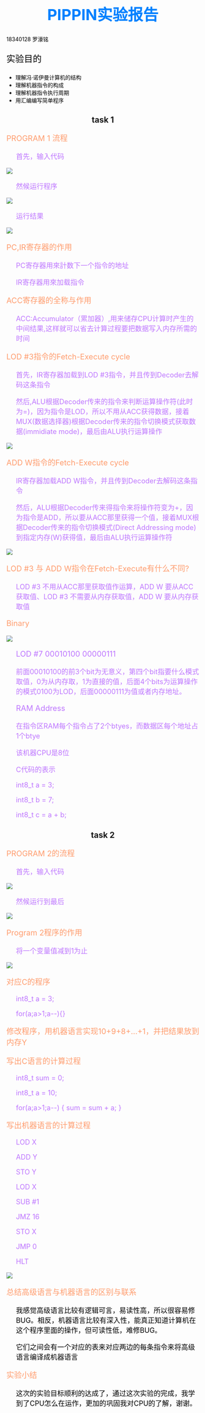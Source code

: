 <h1 style="text-align:center;color:#0080FF;font-weight:bold;font-size:40px">PIPPIN实验报告</h1>
<p style="color:black;">18340128 罗濠铭</p>
<p style="font-size:23px;color:black;">实验目的</p>

<ul style="color:black;"> 

<li>理解冯·诺伊曼计算机的结构</li>
<li>理解机器指令的构成</li>
<li>理解机器指令执行周期</li>
<li>用汇编编写简单程序</li>

</ul>


<div><h2 style="text-align:center;">task 1</h2>
<p style="font-size:20px;color:#FF9D6F">PROGRAM 1 流程</p>
<p style="font-size:18px;color:#BE77FF;padding-left:25px;">首先，输入代码</p>
<img src="images/lab7.11.png">
<p style="font-size:18px;color:#BE77FF;padding-left:25px;">然候运行程序</p>
<img src="images/lab7.1.png">
<p style="font-size:18px;color:#BE77FF;padding-left:25px;">运行结果</p>
<img src="images/lab7.21.png">
<p style="font-size:20px;color:#FF9D6F">PC,IR寄存器的作用</p>
<p style="font-size:18px;color:#BE77FF;padding-left:25px;">PC寄存器用來計数下一个指令的地址</p>
<p style="font-size:18px;color:#BE77FF;padding-left:25px;">IR寄存器用來加载指令</p>
<p style="font-size:20px;color:#FF9D6F">ACC寄存器的全称与作用</p>
<p style="font-size:18px;color:#BE77FF;padding-left:25px;">ACC:Accumulator（累加器）,用来储存CPU计算时产生的中间结果,这样就可以省去计算过程要把数据写入内存所需的时间</p>
<p style="font-size:20px;color:#FF9D6F">LOD #3指令的Fetch-Execute cycle</p>
<p style="font-size:18px;color:#BE77FF;padding-left:25px;">首先，IR寄存器加载到LOD #3指令，并且传到Decoder去解码这条指令</p>
<p style="font-size:18px;color:#BE77FF;padding-left:25px;">然后,ALU根据Decoder传来的指令来判断运算操作符(此时为=)，因为指令是LOD，所以不用从ACC获得数据，接着MUX(数据选择器)根据Decoder传来的指令切换模式获取数据(immidiate mode)，最后由ALU执行运算操作</p>
<img src="images/lab7.1.png">
<p style="font-size:20px;color:#FF9D6F">ADD W指令的Fetch-Execute cycle</p>
<p style="font-size:18px;color:#BE77FF;padding-left:25px;">IR寄存器加载ADD W指令，并且传到Decoder去解码这条指令</p>
<p style="font-size:18px;color:#BE77FF;padding-left:25px;">然后，ALU根据Decoder传来得指令来将操作符变为+，因为指令是ADD，所以要从ACC那里获得一个值，接着MUX根据Decoder传来的指令切换模式(Direct Addressing mode)到指定内存(W)获得值，最后由ALU执行运算操作符</p>
<img src="images/lab7.2.png">
<p style="font-size:20px;color:#FF9D6F">LOD #3 与 ADD W指令在Fetch-Execute有什么不同?</p>
<p style="font-size:18px;color:#BE77FF;padding-left:25px;">LOD #3 不用从ACC那里获取值作运算，ADD W 要从ACC获取值、LOD #3 不需要从内存获取值，ADD W 要从内存获取值</p>
</div>

<div><p style="font-size:20px;color:#FF9D6F">Binary</p>
<img src="images/lab7.3.png">
<p style="font-size:20px;color:#BE77FF;padding-left:25px;">LOD #7 00010100 00000111</p>
<p style="font-size:18px;color:#BE77FF;padding-left:25px;">前面00010100的前3个bit为无意义，第四个bit指要什么模式取值，0为从内存取，1为直接的值，后面4个bits为运算操作的模式0100为LOD，后面00000111为值或者内存地址。</p>
<p style="font-size:20px;color:#BE77FF;padding-left:25px;">RAM Address</p>
<p style="font-size:18px;color:#BE77FF;padding-left:25px;">在指令区RAM每个指令占了2个btyes，而数据区每个地址占1个btye</p>
<p style="font-size:18px;color:#BE77FF;padding-left:25px;">该机器CPU是8位</p>
<p style="font-size:18px;color:#BE77FF;padding-left:25px;">C代码的表示</p>
<p style="font-size:18px;color:#BE77FF;padding-left:25px;">int8_t a = 3;</p>
<p style="font-size:18px;color:#BE77FF;padding-left:25px;">int8_t b = 7;</p>
<p style="font-size:18px;color:#BE77FF;padding-left:25px;">int8_t c = a + b;</p>
</div>

<div><h2 style="text-align:center;">task 2</h2>
<p style="font-size:20px;color:#FF9D6F">PROGRAM 2的流程</p>
<p style="font-size:18px;color:#BE77FF;padding-left:25px;">首先，输入代码</p>
<img src="images/lab7.31.png">
<p style="font-size:18px;color:#BE77FF;padding-left:25px;">然候运行到最后</p>
<img src="images/lab7.5.png">
<p style="font-size:20px;color:#FF9D6F">Program 2程序的作用</p>
<p style="font-size:18px;color:#BE77FF;padding-left:25px;">将一个变量值减到1为止</p>
<img src="images/lab7.5.png">
<p style="font-size:20px;color:#FF9D6F">对应C的程序</p>
<p style="font-size:18px;color:#BE77FF;padding-left:25px;">int8_t a = 3;</p>
<p style="font-size:18px;color:#BE77FF;padding-left:25px;">for(a;a>1;a--){}</p>
<p style="font-size:20px;color:#FF9D6F">修改程序，用机器语言实现10+9+8+...+1，并把结果放到内存Y</p>
<p style="font-size:20px;color:#FF9D6F">写出C语言的计算过程</p>
<p style="font-size:18px;color:#BE77FF;padding-left:25px;">int8_t sum = 0;</p>
<p style="font-size:18px;color:#BE77FF;padding-left:25px;">int8_t a = 10;</p>
<p style="font-size:18px;color:#BE77FF;padding-left:25px;">for(a;a>1;a--)
{ sum = sum + a;
}
</p>
<p style="font-size:20px;color:#FF9D6F">写出机器语言的计算过程</p>
<p style="font-size:18px;color:#BE77FF;padding-left:25px;">LOD X</p>
<p style="font-size:18px;color:#BE77FF;padding-left:25px;">ADD Y</p>
<p style="font-size:18px;color:#BE77FF;padding-left:25px;">STO Y</p>
<p style="font-size:18px;color:#BE77FF;padding-left:25px;">LOD X</p>
<p style="font-size:18px;color:#BE77FF;padding-left:25px;">SUB #1</p>
<p style="font-size:18px;color:#BE77FF;padding-left:25px;">JMZ 16</p>
<p style="font-size:18px;color:#BE77FF;padding-left:25px;">STO X</p>
<p style="font-size:18px;color:#BE77FF;padding-left:25px;">JMP 0</p>
<p style="font-size:18px;color:#BE77FF;padding-left:25px;">HLT</p>
<img src="images/lab7.4.png">

<p style="font-size:20px;color:#FF9D6F">总结高级语言与机器语言的区别与联系</p>
<p style="font-size:18px;color:black;padding-left:25px;">我感觉高级语言比较有逻辑可言，易读性高，所以很容易修BUG。相反，机器语言比较有深入性，能真正知道计算机在这个程序里面的操作，但可读性低，难修BUG。</p>
<p style="font-size:18px;color:black;padding-left:25px;">它们之间会有一个对应的表来对应两边的每条指令来将高级语言编译成机器语言</p>

<p style="font-size:20px;color:#FF9D6F">实验小结</p>
<p style="font-size:18px;color:black;padding-left:25px;">这次的实验目标顺利的达成了，通过这次实验的完成，我学到了CPU怎么在运作，更加的巩固我对CPU的了解，谢谢。</p>
</div>

